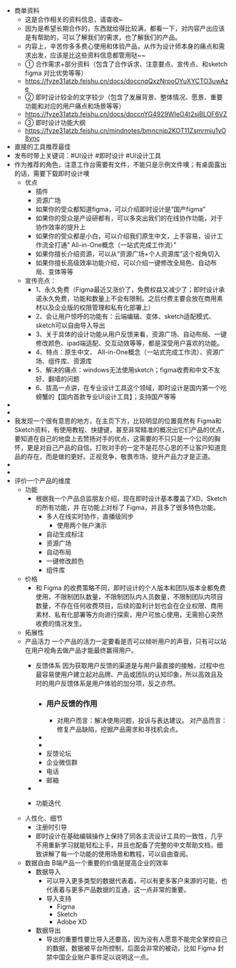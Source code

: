 - 商单资料
    - 这是合作相关的资料信息，请查收~
    - 因为是希望长期合作的，东西就给得比较满，都看一下，对内容产出应该是有帮助的，可以了解我们的需求，也了解我们的产品。
    - 内容上，辛苦你多多费心使用和体验产品，从作为设计师本身的痛点和需求出发，应该是比这些资料信息都管用哒~~
    - ① 合作需求+部分资料（包含了合作诉求、注意要点、宣传点、和sketch figma 对比优势等等）
    - https://fyze31atzb.feishu.cn/docs/doccnqQxzNrpoOYuXYCTO3uwAze 
    - ② 即时设计较全的文字较少（包含了发展背景、整体情况、愿景、重要功能和对应的用户痛点和场景等等）
    - https://fyze31atzb.feishu.cn/docs/doccnYG4929WIeO4t2sjBLOF6VZ
    - ③ 即时设计功能大纲 
    - https://fyze31atzb.feishu.cn/mindnotes/bmncnjp2KOT11Zsmrmju1yO8vnc
- 直接的工具推荐最佳
- 发布时带上关键词：#UI设计 #即时设计 #UI设计工具
- 作为推荐的角色，注意工作台需要有文件，不能只是示例文件噢；有桌面露出的话，需要下载即时设计噢
    - 优点
        - 插件
        - 资源广场
        - 如果你的受众都知道figma，可以介绍即时设计是“国产figma”
        - 如果你的受众是产设研都有，可以多突出我们的在线协作功能，对于协作效率的提升上
        - 如果你的受众都是小白，可以介绍我们原生中文，上手容易，设计工作流全打通“ All-in-One概念（一站式完成工作流）”
        - 如果你擅长介绍资源，可以从“资源广场+个人资源库”这个视角切入
        - 如果你擅长高级效率功能介绍，可以介绍一键修改全局色、自动布局、变体等等
    - 宣传亮点：
        - 1、永久免费（Figma最近又涨价了，免费权益又减少了；即时设计承诺永久免费，功能和数量上不会有限制。之后付费主要会放在商用素材以及企业版的权限管理和私有化部署上）
        - 2、会让用户惊呼的功能有：云端编辑、变体、sketch适配模式、sketch可以自由导入导出
        - 3、关于具体的设计功能从用户反馈来看，资源广场、自动布局、一键修改颜色、ipad端适配、交互动效等等，都是深受用户喜欢的功能。
        - 4、特点：原生中文、 All-in-One概念（一站式完成工作流）、资源广场、组件库、资源库
        - 5、解决的痛点：windows无法使用sketch；figma收费和中文不友好、翻墙的问题
        - 6、拔高一点讲，在专业设计工具这个领域，即时设计是国内第一个吃螃蟹的【国内首款专业UI设计工具】；支持国产等等
- 
- 
- 我发现一个很有意思的地方，在主页下方，比较明显的位置竟然有 Figma和Sketch资料，有使用教程、快捷键，甚至非常精准的概况出它们产品的优点，要知道在自己的地盘上去赞扬对手的优点，这需要的不只只是一个公司的胸怀，更是对自己产品的自信。打败对手的一定不是花尽心思的不让客户知道竞品的存在，而是做的更好。正视竞争，敬畏市场，提升产品力才是正道。
- 
- 
- 评价一个产品的维度
    - 功能
        - 根据我一个产品总监朋友介绍，现在即时设计基本覆盖了XD、Sketch的所有功能，并 在功能上对标了 Figma，并且多了很多特色功能。
            - 多人在线实时协作，直播级同步
                - 使用两个账户演示
            - 自动生成标注
            - 资源广场
            - 自动布局
            - 一键修改颜色
            - 组件库
    - 价格
        - 和 Figma 的收费策略不同，即时设计的个人版本和团队版本全都免费使用，不限制团队数量，不限制团队内人员数量，不限制团队内项目数量，不存在任何收费项目，后续的盈利计划也会在企业权限、商用素材、私有化部署等方向进行探索，用户可放心使用，无需担心突然收费的情况发生。
    - 拓展性
    - 产品活力
一个产品的活力一定要看是否可以倾听用户的声音，只有可以站在用户视角去做产品才能最终赢得用户。
        - 反馈体系
因为获取用户反馈的渠道是与用户最直接的接触，过程中也最容易使用户建立起对品牌、产品或团队的认知印象，所以高效且及时的用户反馈体系是用户体验的加分项，反之亦然。

            - ### 用户反馈的作用
                - 对用户而言：解决使用问题，投诉与表达建议。 对产品而言：修复产品缺陷，挖掘产品需求和寻找机会点。
            - 
            - 
            - 反馈论坛
            - 企业微信群
            - 电话
            - 邮箱
        - 
        - 功能迭代
    - 人性化、细节
        - 注册时引导
        - 即时设计在基础编辑操作上保持了同各主流设计工具的一致性，几乎不用重新学习就能轻松上手，并且也配备了完整的中文帮助文档，细致讲解了每一个功能的使用场景和教程，可以自由查阅。
    - 数据自由
B端产品一个重要的价值是提高企业的效率
        - 数据导入
            - 可以导入更多类型的数据代表着，可以有更多客户来源的可能，也代表着与更多产品数据的互通，这一点非常的重要。
            - 导入支持
                - Figma
                - Sketch
                - Adobe XD
        - 数据导出
            - 导出的重要性要比导入还要高，因为没有人愿意不能完全掌控自己的数据，数据被平台所控制，后面会非常的被动，比如 Figma 封禁中国企业账户事件足以说明这一点。
